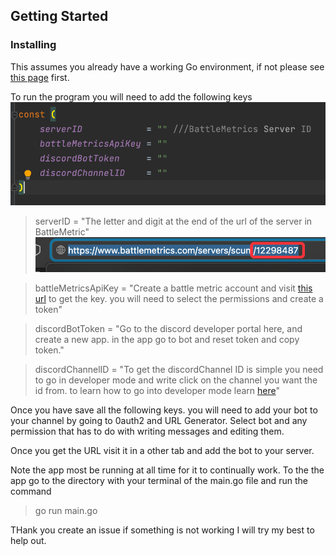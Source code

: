## Getting Started

### Installing

This assumes you already have a working Go environment, if not please see [this page](https://golang.org/doc/install) first.

To run the program you will need to add the following keys 
![img.png](img.png)

> serverID            = "The letter and digit at the end of the url of the server in BattleMetric"
![img_1.png](img_1.png)

> battleMetricsApiKey = "Create a battle metric account and visit [this url](https://www.battlemetrics.com/developers/token) to get the key. you will need to select the permissions and create a token"

> discordBotToken     = "Go to the discord developer portal here, and create a new app. in the app go to bot and reset token and copy token."

> discordChannelID    = "To get the discordChannel ID is simple you need to go in developer mode and write click on the channel you want the id from. to learn how to go into developer mode learn [here](https://www.partitionwizard.com/partitionmagic/discord-developer-mode.html)"

Once you have save all the following keys. you will need to add your bot to your channel by going to 0auth2 and URL Generator.
Select bot and any permission that has to do with writing messages and editing them. 

Once you get the URL visit it in a other tab and add the bot to your server.

Note the app most be running at all time for it to continually work.
To the the app go to the directory with your terminal of the main.go file and run the command 
> go run main.go


THank you create an issue if something is not working I will try my best to help out.